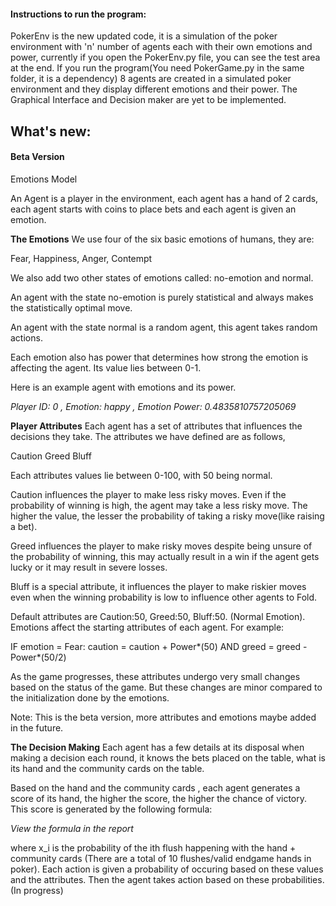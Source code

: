 #### Instructions to run the program:


PokerEnv is the new updated code, it is a simulation of the poker environment with 'n' number of agents each with their own emotions and power, currently if you open the PokerEnv.py file, you can see the test area at the end. If you run the program(You need PokerGame.py in the same folder, it is a dependency) 8 agents are created in a simulated poker environment and they display different emotions and their power.
The Graphical Interface and Decision maker are yet to be implemented.







## What's new:

#### Beta Version

Emotions Model

An Agent is a player in the environment, each agent has a hand of 2 cards, each agent starts with coins to place bets and each agent is given an emotion.

**The Emotions**
We use four of the six basic emotions of humans, they are:

Fear, Happiness, Anger, Contempt

We also add two other states of emotions called: no-emotion and normal.


An agent with the state no-emotion is purely statistical and always makes the statistically optimal move.


An agent with the state normal is a random agent, this agent takes random actions.


Each emotion also has power that determines how strong the emotion is affecting the agent. Its value lies between 0-1.

Here is an example agent with emotions and its power.

*Player ID: 0 , Emotion: happy , Emotion Power: 0.4835810757205069*

**Player Attributes**
Each agent has a set of attributes that influences the decisions they take. The attributes we have defined are as follows,



Caution
Greed
Bluff


Each attributes values lie between 0-100, with 50 being normal.

Caution influences the player to make less risky moves. Even if the probability of winning is high, the agent may take a less risky move. The higher the value, the lesser the probability of taking a risky move(like raising a bet).

Greed influences the player to make risky moves despite being unsure of the probability of winning, this may actually result in a win if the agent gets lucky or it may result in severe losses.

Bluff is a special attribute, it influences the player to make riskier moves even when the winning probability is low to influence other agents to Fold.

Default attributes are Caution:50, Greed:50, Bluff:50. (Normal Emotion). Emotions affect the starting attributes of each agent. For example:


IF emotion = Fear:
caution = caution + Power*(50)
AND 
greed = greed - Power*(50/2)

As the game progresses, these attributes undergo very small changes based on the status of the game. But these changes are minor compared to the initialization done by the emotions.

Note: This is the beta version, more attributes and emotions maybe added in the future.

**The Decision Making**
Each agent has a few details at its disposal when making a decision each round, it knows the bets placed on the table, what is its hand and the community cards on the table. 

Based on the hand and the community cards , each agent generates a score of its hand, the higher the score, the higher the chance of victory. This score is generated by the following formula:

*View the formula in the report*


where x_i is the probability of the ith flush happening with the hand + community cards (There are a total of 10 flushes/valid endgame hands in poker).
Each action is given a probability of occuring based on these values and the attributes. Then the agent takes action based on these probabilities.(In progress)

















